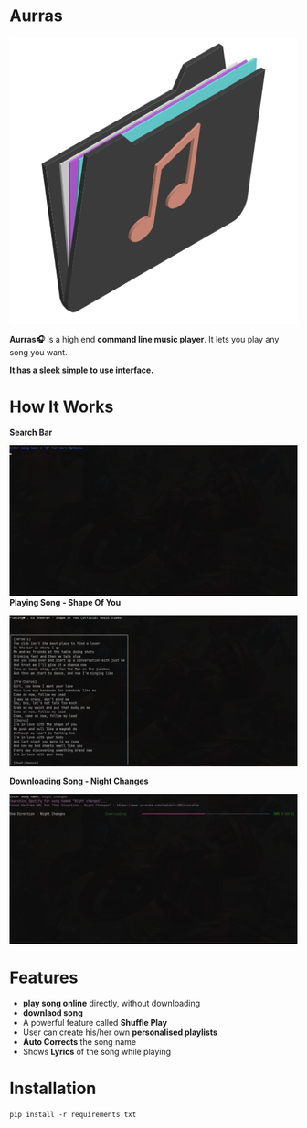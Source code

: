 # Aurras

![Alt text](assests/aurras.png)

**Aurras🎧** is a high end **command line music player**.
It lets you play any song you want.

**It has a sleek simple to use interface.**


# 


# How It Works

**Search Bar**

![Alt text](assests/SearchBar.png)
**Playing Song - Shape Of You**

![Alt text](assests/PlayingSong.png)
<br>

**Downloading Song - Night Changes**

![Alt text](assests/DownloadingSong.png)
<br>


# Features

* **play song online** directly, without downloading
* **downlaod song**
* A powerful feature called **Shuffle Play**
* User can create his/her own **personalised playlists**
* **Auto Corrects** the song name
* Shows **Lyrics** of the song while playing

<!-- 
# Creating Playlist

User can create his/her own personalised playlist.<br> he/ she can add/ remove a song  -->


# Installation

```pip install -r requirements.txt```